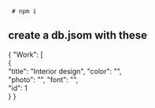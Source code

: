  
    
    
   
  
     # npm i   
     
     
## create a db.jsom with these      
       
{ 
  "Work": [   
    {    
      "title": "Interior design", 
      "color": "",   
      "photo": "",
      "font": "",  
      "id": 1    
       } 
}  
 
 
